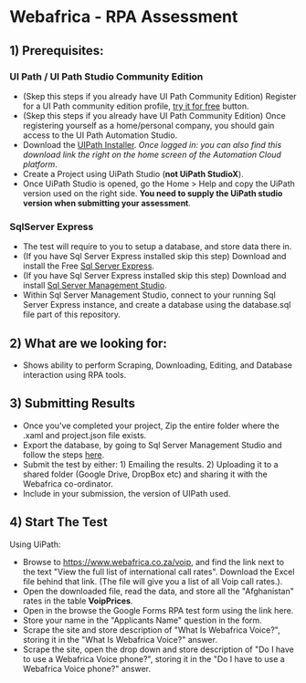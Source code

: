 # Webafrica - RPA Assessment
## 1) Prerequisites:
### UI Path / UI Path Studio Community Edition 
- (Skep this steps if you already have UI Path Community Edition) Register for a UI Path community edition profile, [try it for free](https://www.uipath.com/product) button.
- (Skep this steps if you already have UI Path Community Edition) Once registering yourself as a home/personal company, you should gain access to the UI Path Automation Studio.
- Download the [UIPath Installer](https://download.uipath.com/UiPathStudioCommunity.msi). *Once logged in: you can also find this download link the right on the home screen of the Automation Cloud platform*.
- Create a Project using UiPath Studio (**not UiPath StudioX**).
- Once UiPath Studio is opened, go the Home > Help and copy the UiPath version used on the right side. **You need to supply the UiPath studio version when submitting your assessment**.

### SqlServer Express
- The test will require to you to setup a database, and store data there in.
- (If you have Sql Server Express installed skip this step) Download and install the Free [Sql Server Express](https://www.microsoft.com/en-us/sql-server/sql-server-downloads).
- (If you have Sql Server Express installed skip this step) Download and install [Sql Server Management Studio](https://learn.microsoft.com/en-us/sql/ssms/download-sql-server-management-studio-ssms?redirectedfrom=MSDN&view=sql-server-ver16).
- Within Sql Server Management Studio, connect to your running Sql Server Express instance, and create a database using the database.sql file part of this repository.

## 2) What are we looking for:
- Shows ability to perform Scraping, Downloading, Editing, and Database interaction using RPA tools.

## 3) Submitting Results
- Once you've completed your project, Zip the entire folder where the .xaml and project.json file exists.
- Export the database, by going to Sql Server Management Studio and follow the steps [here](https://docs.telerik.com/devtools/aspnet-ajax/knowledge-base/common-import-and-export-sql-database-to-sql-script-via-sql-management-studio).
- Submit the test by either: 1) Emailing the results. 2) Uploading it to a shared folder (Google Drive, DropBox etc) and sharing it with the Webafrica co-ordinator.
- Include in your submission, the version of UIPath used.

## 4) Start The Test

Using UiPath:

- Browse to https://www.webafrica.co.za/voip, and find the link next to the text "View the full list of international call rates". Download the Excel file behind that link. (The file will give you a list of all Voip call rates.).
- Open the downloaded file, read the data, and store all the "Afghanistan" rates in the table **VoipPrices**.
- Open in the browse the Google Forms RPA test form using the link here.
- Store your name in the "Applicants Name" question in the form.
- Scrape the site and store description of "What Is Webafrica Voice?", storing it in the "What Is Webafrica Voice?" answer.
- Scrape the site, open the drop down and store description of "Do I have to use a Webafrica Voice phone?", storing it in the "Do I have to use a Webafrica Voice phone?" answer.
